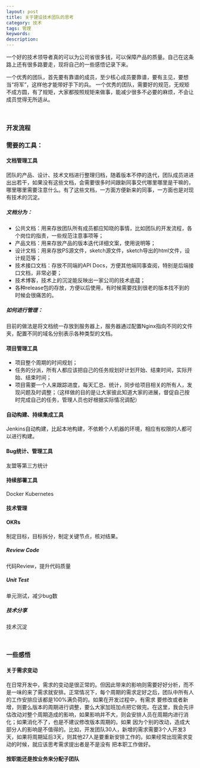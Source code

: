 ```yaml
---
layout: post
title: 关于建设技术团队的思考
category: 技术
tags: 管理
keywords:
description:
---
```


一个好的技术领导者真的可以为公司省很多钱，可以保障产品的质量。自己在这条路上还有很多路要走，现将自己的一些感悟记录下来。

一个优秀的团队，首先要有靠谱的成员，至少核心成员要靠谱，要有主见，要想当“将军”，这样他才能带好手下的兵。
一个优秀的团队，需要好的规范，无规矩不成方圆，有了规矩，大家都按照规矩来做事，能减少很多不必要的麻烦，不会让成员觉得无所适从。

<br/>

### 开发流程



### 需要的工具：

#### 文档管理工具

团队的产品、设计、技术文档进行整理归档，随着版本不停的迭代，团队成员进进出出若干，如果没有这些文档，会需要很多时间跟新同事交代哪里哪里是干嘛的，哪里哪里需要注意什么。有了这些文档，一方面方便新来的同事，一方面也是对现有技术的沉淀。

##### 文档分为：
- 公共文档：用来存放团队所有成员都应知晓的事情，比如团队的开发流程，各个岗位的指责，一些规范注意事项等；
- 产品文档：用来存放产品的版本迭代详细文案，使用说明等；
- 设计文档：用来存放PS源文件，sketch源文件，sketch导出的html文件，设计规范等；
- 技术接口文档：存放不同端的API Docs，方便其他端同事查阅，特别是后端接口文档，非常必要；
- 技术博客，技术上的沉淀能反映出一家公司的技术底蕴；
- 各种release包的存放，方便以后使用，有时候需要找到很老的版本找不到的时候会很痛苦的。

##### 如何进行管理：

目前的做法是将文档统一存放到服务器上，服务器通过配置Nginx指向不同的文件夹，配置不同的域名分别表示各种类型的文档。



#### 项目管理工具

- 项目整个周期的时间规划；
- 任务的分派，所有人都应该把自己的任务规划好计划开始、结束时间，实际开始、结束时间；
- 项目需要一个人来跟踪进度，每天汇总、统计，同步给项目相关的所有人，发现问题及时调整；（这样做的目的是让大家彼此知道大家的进展，督促自己按时完成自己的任务，管理人员也好根据实际情况调配）



#### 自动构建、持续集成工具

Jenkins自动构建，比起本地构建，不依赖个人机器的环境，相应有权限的人都可以进行构建。

#### Bug统计、管理工具

友盟等第三方统计

#### 持续部署工具

Docker Kubernetes

#### 技术管理

#### OKRs

制定目标，目标拆分，制定关键节点，核对结果。
    
##### Review Code

代码Review，提升代码质量

##### Unit Test

单元测试，减少bug数

##### 技术分享

技术沉淀

<br/>

### **一些感悟**

#### 关于需求变动

在日常开发中，需求的变动是很正常的。但因此带来的影响则需要好好分析，而不是一味的来了需求就安排。正常情况下，每个周期的需求定好之后，团队中所有人的工作安排应该都是100%满负荷的。如果在开发过程中，有需求
要修改或者新增，则要么版本的周期进行调整，要么大家加班加点把它做完。在这里，我会先评估改动对整个周期造成的影响，如果影响并不大，则会安排人员在周期内进行消化；如果消化不了，也是不建议修改版本周期的。如果
因为个别的改动，造成大部分人的影响是不值得的。比如，开发团队30人，新增的需求需要3个人开发3天，如果将周期延后3天，则其他27人是要重新安排工作的。如果经常出现需求变动的时候，就应该思考需求提出者是不是没有
把本职工作做好。


#### 按职能还是按业务来分配子团队




